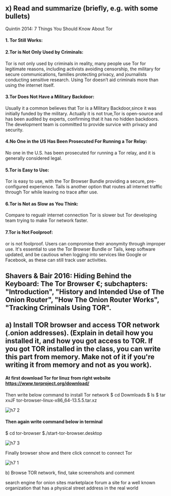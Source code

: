 ## x) Read and summarize (briefly, e.g. with some bullets)
Quintin 2014: 7 Things You Should Know About Tor
#### 1. Tor Still Works:

#### 2.Tor is Not Only Used by Criminals: 
Tor is not only used by criminals in reality, many people use Tor for legitimate reasons, including activists avoiding censorship, the military for secure communications, families protecting privacy, and journalists conducting sensitive research. Using Tor doesn’t aid criminals more than using the internet itself.

#### 3.Tor Does Not Have a Military Backdoor:
Usually it a common believes that Tor is a MIlitary Backdoor,since it was initially funded by the military. Actually it is not true,Tor is open-source and has been audited by experts, confirming that it has no hidden backdoors. The development team is committed to provide survice with privacy and security.

#### 4.No One in the US Has Been Prosecuted For Running a Tor Relay: 
No one in the U.S. has been prosecuted for running a Tor relay, and it is generally considered legal. 

#### 5.Tor is Easy to Use:
Tor is easy to use, with the Tor Browser Bundle providing a secure, pre-configured experience. Tails is another option that routes all internet traffic through Tor while leaving no trace after use. 

#### 6.Tor is Not as Slow as You Think:
Compare to regualr internet connection Tor is slower but Tor developing team trying to make Tor network faster.

#### 7.Tor is Not Foolproof:
or is not foolproof. Users can compromise their anonymity through improper use. It's essential to use the Tor Browser Bundle or Tails, keep software updated, and be cautious when logging into services like Google or Facebook, as these can still track user activities.

## Shavers & Bair 2016: Hiding Behind the Keyboard: The Tor Browser €; subchapters: "Introduction", "History and Intended Use of The Onion Router", "How The Onion Router Works", "Tracking Criminals Using TOR".

## a) Install TOR browser and access TOR network (.onion addresses). (Explain in detail how you installed it, and how you got access to TOR. If you got TOR installed in the class, you can write this part from memory. Make not of it if you're writing it from memory and not as you work).

#### At first download Tor for linuz from right website https://www.torproject.org/download/
Then write below command to install Tor network 
$ cd Dowmloads 
$ ls
$ tar xvJF tor-browser-linux-x86_64-13.5.5.tar.xz

![h7 2](https://github.com/user-attachments/assets/4d42166b-f91a-4cdd-b16a-23a5942d9852)

#### Then again write command below in terminal 
$ cd tor-browser
$./start-tor-browser.desktop 

![h7 3](https://github.com/user-attachments/assets/be476911-931e-4f16-89da-c1d509e3290d)

Finally browser show and there click conncet to connect Tor

![h7 1](https://github.com/user-attachments/assets/0bb07215-6787-470e-9b5b-4ed12d834ba7)


b) Browse TOR network, find, take screenshots and comment

search engine for onion sites
marketplace
forum
a site for a well known organization that has a physical street address in the real world
